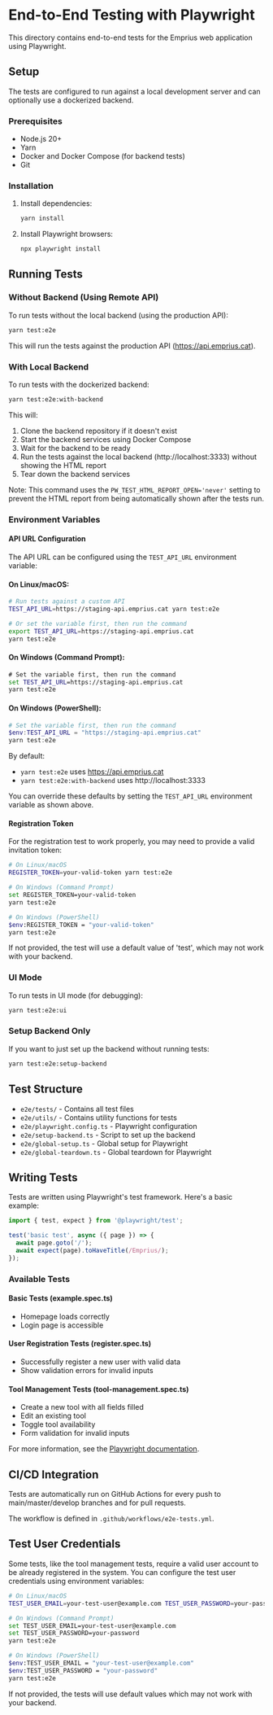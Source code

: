 # End-to-End Testing with Playwright

This directory contains end-to-end tests for the Emprius web application using Playwright.

## Setup

The tests are configured to run against a local development server and can optionally use a dockerized backend.

### Prerequisites

- Node.js 20+
- Yarn
- Docker and Docker Compose (for backend tests)
- Git

### Installation

1. Install dependencies:
   ```bash
   yarn install
   ```

2. Install Playwright browsers:
   ```bash
   npx playwright install
   ```

## Running Tests

### Without Backend (Using Remote API)

To run tests without the local backend (using the production API):

```bash
yarn test:e2e
```

This will run the tests against the production API (https://api.emprius.cat).

### With Local Backend

To run tests with the dockerized backend:

```bash
yarn test:e2e:with-backend
```

This will:
1. Clone the backend repository if it doesn't exist
2. Start the backend services using Docker Compose
3. Wait for the backend to be ready
4. Run the tests against the local backend (http://localhost:3333) without showing the HTML report
5. Tear down the backend services

Note: This command uses the `PW_TEST_HTML_REPORT_OPEN='never'` setting to prevent the HTML report from being automatically shown after the tests run.

### Environment Variables

#### API URL Configuration

The API URL can be configured using the `TEST_API_URL` environment variable:

#### On Linux/macOS:

```bash
# Run tests against a custom API
TEST_API_URL=https://staging-api.emprius.cat yarn test:e2e

# Or set the variable first, then run the command
export TEST_API_URL=https://staging-api.emprius.cat
yarn test:e2e
```

#### On Windows (Command Prompt):

```cmd
# Set the variable first, then run the command
set TEST_API_URL=https://staging-api.emprius.cat
yarn test:e2e
```

#### On Windows (PowerShell):

```powershell
# Set the variable first, then run the command
$env:TEST_API_URL = "https://staging-api.emprius.cat"
yarn test:e2e
```

By default:
- `yarn test:e2e` uses https://api.emprius.cat
- `yarn test:e2e:with-backend` uses http://localhost:3333

You can override these defaults by setting the `TEST_API_URL` environment variable as shown above.

#### Registration Token

For the registration test to work properly, you may need to provide a valid invitation token:

```bash
# On Linux/macOS
REGISTER_TOKEN=your-valid-token yarn test:e2e

# On Windows (Command Prompt)
set REGISTER_TOKEN=your-valid-token
yarn test:e2e

# On Windows (PowerShell)
$env:REGISTER_TOKEN = "your-valid-token"
yarn test:e2e
```

If not provided, the test will use a default value of 'test', which may not work with your backend.

### UI Mode

To run tests in UI mode (for debugging):

```bash
yarn test:e2e:ui
```

### Setup Backend Only

If you want to just set up the backend without running tests:

```bash
yarn test:e2e:setup-backend
```

## Test Structure

- `e2e/tests/` - Contains all test files
- `e2e/utils/` - Contains utility functions for tests
- `e2e/playwright.config.ts` - Playwright configuration
- `e2e/setup-backend.ts` - Script to set up the backend
- `e2e/global-setup.ts` - Global setup for Playwright
- `e2e/global-teardown.ts` - Global teardown for Playwright

## Writing Tests

Tests are written using Playwright's test framework. Here's a basic example:

```typescript
import { test, expect } from '@playwright/test';

test('basic test', async ({ page }) => {
  await page.goto('/');
  await expect(page).toHaveTitle(/Emprius/);
});
```

### Available Tests

#### Basic Tests (example.spec.ts)
- Homepage loads correctly
- Login page is accessible

#### User Registration Tests (register.spec.ts)
- Successfully register a new user with valid data
- Show validation errors for invalid inputs

#### Tool Management Tests (tool-management.spec.ts)
- Create a new tool with all fields filled
- Edit an existing tool
- Toggle tool availability
- Form validation for invalid inputs

For more information, see the [Playwright documentation](https://playwright.dev/docs/intro).

## CI/CD Integration

Tests are automatically run on GitHub Actions for every push to main/master/develop branches and for pull requests.

The workflow is defined in `.github/workflows/e2e-tests.yml`.

## Test User Credentials

Some tests, like the tool management tests, require a valid user account to be already registered in the system. You can configure the test user credentials using environment variables:

```bash
# On Linux/macOS
TEST_USER_EMAIL=your-test-user@example.com TEST_USER_PASSWORD=your-password yarn test:e2e

# On Windows (Command Prompt)
set TEST_USER_EMAIL=your-test-user@example.com
set TEST_USER_PASSWORD=your-password
yarn test:e2e

# On Windows (PowerShell)
$env:TEST_USER_EMAIL = "your-test-user@example.com"
$env:TEST_USER_PASSWORD = "your-password"
yarn test:e2e
```

If not provided, the tests will use default values which may not work with your backend.
